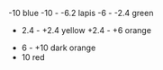 -10 blue
-10 - -6.2 lapis
-6 - -2.4 green
- 2.4 - +2.4 yellow
+2.4 - +6 orange
+ 6 - +10 dark orange
+ 10 red
